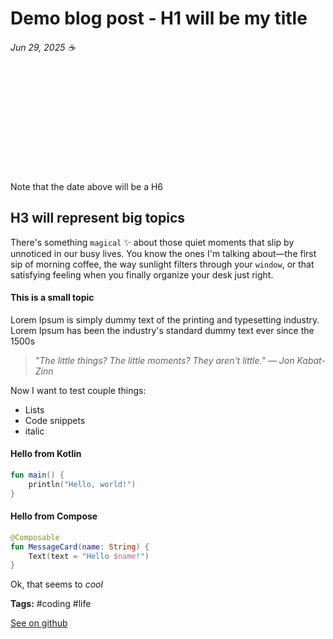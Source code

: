 # Demo blog post - H1 will be my title 
###### Jun 29, 2025 ☕
<div style="margin-bottom: 200px;"></div>

Note that the date above will be a H6 

## H3 will represent big topics
There's something `magical` ✨ about those quiet moments that slip by unnoticed in our busy lives. You know the ones I'm talking about—the first sip of morning coffee, the way sunlight filters through your `window`, or that satisfying feeling when you finally organize your desk just right.

#### This is a small topic
Lorem Ipsum is simply dummy text of the printing and typesetting industry. Lorem Ipsum has been the industry's standard dummy text ever since the 1500s

> _"The little things? The little moments? They aren't little." — Jon Kabat-Zinn_

Now I want to test couple things:

- Lists 
- Code snippets
- italic

#### Hello from Kotlin
```kotlin
fun main() {
    println("Hello, world!")
}
```

#### Hello from Compose
```kotlin
@Composable
fun MessageCard(name: String) {
    Text(text = "Hello $name!")
}
```

Ok, that seems to _cool_

**Tags:** #coding #life

[See on github](https://github.com/henriquehorbovyi/blog/edit/main/posts/demo-blog-post.md)
